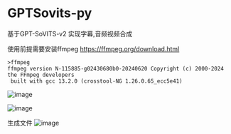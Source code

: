 # GPTSovits-py
 基于GPT-SoVITS-v2 实现字幕,音频视频合成

 使用前提需要安装ffmpeg  https://ffmpeg.org/download.html
 ```basic
>ffmpeg
ffmpeg version N-115885-g02430680b0-20240620 Copyright (c) 2000-2024 the FFmpeg developers
  built with gcc 13.2.0 (crosstool-NG 1.26.0.65_ecc5e41)
```

![image](https://github.com/user-attachments/assets/b9e62fc1-53bf-4064-87e3-b7aceb5a1e85)


![image](https://github.com/user-attachments/assets/736406a0-d100-4e00-b6bd-10e822586665)


生成文件
![image](https://github.com/user-attachments/assets/f8a0966d-977b-4f80-9922-f4485a571aff)

